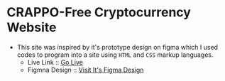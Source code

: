 # CRAPPO-Free Cryptocurrency Website
- This site was inspired by it's prototype design on figma which I used codes to program into a site using ``HTML`` and ``CSS`` markup languages. 
    - Live Link :: [Go Live]()
    - Figmna Design :: [Visit It's Figma Design]()